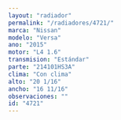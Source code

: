 ```yaml
---
layout: "radiador"
permalink: "/radiadores/4721/"
marca: "Nissan"
modelo: "Versa"
ano: "2015"
motor: "L4 1.6"
transmision: "Estándar"
parte: "214101HS3A"
clima: "Con clima"
alto: "20 1/16"
ancho: "16 11/16"
observaciones: ""
id: "4721"
---
```


